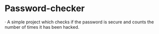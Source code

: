 # Password-checker
·	A simple project which checks if the password is secure and counts the number of times it has been hacked.
